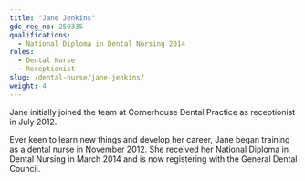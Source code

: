 ```yaml
---
title: "Jane Jenkins"
gdc_reg_no: 250335
qualifications:
  - National Diploma in Dental Nursing 2014
roles:
  - Dental Nurse
  - Receptionist
slug: /dental-nurse/jane-jenkins/
weight: 4
---
```


Jane initially joined the team at Cornerhouse Dental Practice as receptionist in July 2012.

Ever keen to learn new things and develop her career, Jane began training as a dental nurse in November 2012. She received her National Diploma in Dental Nursing in March 2014 and is now registering with the General Dental Council.

